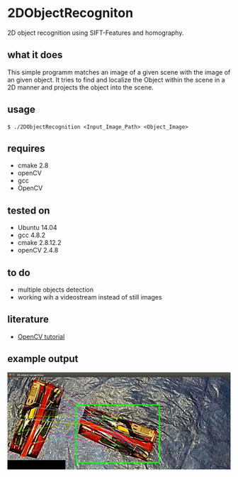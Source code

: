 # 2DObjectRecogniton
2D object recognition using SIFT-Features and homography.

## what it does
This simple programm matches an image of a given scene with the image of an given object. It tries to find and localize the Object within the scene in a 2D manner and projects the object into the scene.

## usage
    $ ./2DObjectRecognition <Input_Image_Path> <Object_Image>
    
## requires
* cmake 2.8
* openCV
* gcc
* OpenCV

## tested on
* Ubuntu 14.04
* gcc 4.8.2
* cmake 2.8.12.2
* openCV 2.4.8

## to do
* multiple objects detection
* working wih a videostream instead of still images

## literature
* [OpenCV tutorial](http://docs.opencv.org/doc/tutorials/features2d/feature_homography/feature_homography.html)

## example output
![Example Output](images/output.png?raw=true "Example Output")

